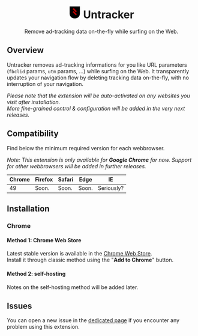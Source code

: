 # <div align="center">![Untracker Logo](/img/icns/logo-32.png "Untracker Logo") Untracker</div>

<div align="center">Remove ad-tracking data on-the-fly while surfing on the Web.</div>

## Overview

Untracker removes ad-tracking informations for you like URL parameters (`fbclid` params, `utm` params, ...) while surfing on the Web. It transparently updates your navigation flow by deleting tracking data on-the-fly, with no interruption of your navigation.

*Please note that the extension will be auto-activated on any websites you visit after installation.*  
*More fine-grained control & configuration will be added in the very next releases.*

## Compatibility

Find below the minimum required version for each webbrowser.

*Note: This extension is only available for **Google Chrome** for now. Support for other webbrowsers will be added in further releases.*

| Chrome | Firefox | Safari | Edge  | IE         |
|--------|---------|--------|-------|------------|
| 49     | Soon.   | Soon.  | Soon. | Seriously? |

## Installation

### Chrome

#### Method 1: Chrome Web Store

Latest stable version is available in the [Chrome Web Store](https://chrome.google.com/webstore/detail/untracker/ojbkcodfnlmakjkgknjngjkmmcfpmkdc).  
Install it through classic method using the "**Add to Chrome**" button.

#### Method 2: self-hosting

Notes on the self-hosting method will be added later.

## Issues

You can open a new issue in the [dedicated page](https://github.com/mekkanix/untracker/issues) if you encounter any problem using this extension.

